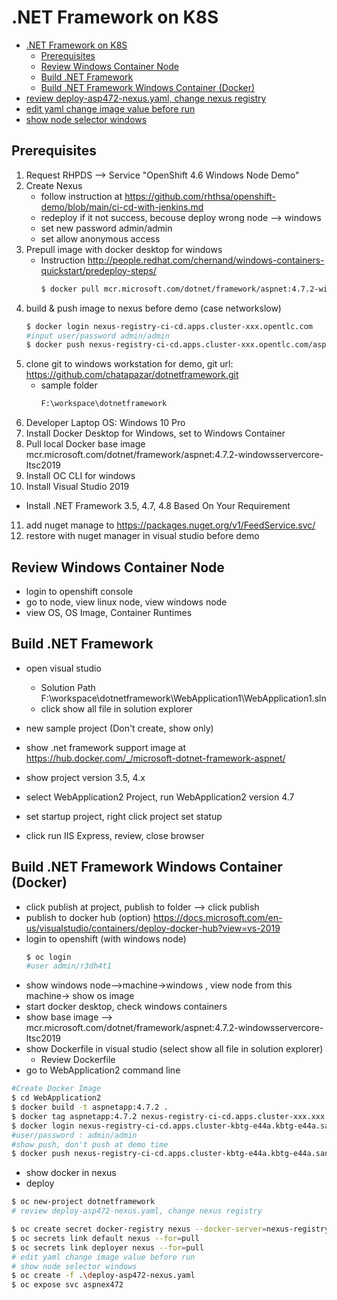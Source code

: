# .NET Framework on K8S
<!-- TOC -->

- [.NET Framework on K8S](#net-framework-on-k8s)
  - [Prerequisites](#prerequisites)
  - [Review Windows Container Node](#review-windows-container-node)
  - [Build .NET Framework](#build-net-framework)
  - [Build .NET Framework Windows Container (Docker)](#build-net-framework-windows-container-docker)
- [review deploy-asp472-nexus.yaml, change nexus registry](#review-deploy-asp472-nexusyaml-change-nexus-registry)
- [edit yaml change image value before run](#edit-yaml-change-image-value-before-run)
- [show node selector windows](#show-node-selector-windows)

<!-- /TOC -->
## Prerequisites

1. Request RHPDS --> Service "OpenShift 4.6 Windows Node Demo"
2. Create Nexus
    - follow instruction at https://github.com/rhthsa/openshift-demo/blob/main/ci-cd-with-jenkins.md
    - redeploy if it not success, becouse deploy wrong node --> windows
    - set new password admin/admin
    - set allow anonymous access
3. Prepull image with docker desktop for windows
   - Instruction http://people.redhat.com/chernand/windows-containers-quickstart/predeploy-steps/
      ~~~sh
      $ docker pull mcr.microsoft.com/dotnet/framework/aspnet:4.7.2-windowsservercore-ltsc2019 
      ~~~
4. build & push image to nexus before demo (case networkslow)
      ~~~sh
      $ docker login nexus-registry-ci-cd.apps.cluster-xxx.opentlc.com
      #input user/password admin/admin
      $ docker push nexus-registry-ci-cd.apps.cluster-xxx.opentlc.com/aspnetapp:4.7.2
      ~~~
5. clone git to windows workstation for demo, git url: https://github.com/chatapazar/dotnetframework.git
   - sample folder
      ~~~sh
      F:\workspace\dotnetframework
      ~~~
6. Developer Laptop OS: Windows 10 Pro
7. Install Docker Desktop for Windows, set to Windows Container
8. Pull local Docker base image mcr.microsoft.com/dotnet/framework/aspnet:4.7.2-windowsservercore-ltsc2019
9. Install OC CLI for windows
10. Install Visual Studio 2019
   - Install .NET Framework 3.5, 4.7, 4.8 Based On Your Requirement
11. add nuget manage to https://packages.nuget.org/v1/FeedService.svc/
12. restore with nuget manager in visual studio before demo

## Review Windows Container Node

- login to openshift console
- go to node, view linux node, view windows node
- view OS, OS Image, Container Runtimes

## Build .NET Framework

- open visual studio 
  - Solution Path F:\workspace\dotnetframework\WebApplication1\WebApplication1.sln
  - click show all file in solution explorer

- new sample project (Don't create, show only)
- show .net framework support image at https://hub.docker.com/_/microsoft-dotnet-framework-aspnet/

- show project version 3.5, 4.x
- select WebApplication2 Project, run WebApplication2 version 4.7
- set startup project, right click project set statup
- click run IIS Express, review, close browser

## Build .NET Framework Windows Container (Docker)
- click publish at project, publish to folder --> click publish
- publish to docker hub (option) https://docs.microsoft.com/en-us/visualstudio/containers/deploy-docker-hub?view=vs-2019
- login to openshift (with windows node)
  ~~~sh
  $ oc login
  #user admin/r3dh4t1
  ~~~
- show windows node-->machine->windows , view node from this machine-> show os image
- start docker desktop, check windows containers
- show base image --> mcr.microsoft.com/dotnet/framework/aspnet:4.7.2-windowsservercore-ltsc2019
- show Dockerfile in visual studio (select show all file in solution explorer)
  - Review Dockerfile
- go to WebApplication2 command line
~~~sh
#Create Docker Image
$ cd WebApplication2
$ docker build -t aspnetapp:4.7.2 .
$ docker tag aspnetapp:4.7.2 nexus-registry-ci-cd.apps.cluster-xxx.xxx.sandbox1123.opentlc.com/aspnetapp:4.7.2
$ docker login nexus-registry-ci-cd.apps.cluster-kbtg-e44a.kbtg-e44a.sandbox1123.opentlc.com
#user/password : admin/admin
#show push, don't push at demo time
$ docker push nexus-registry-ci-cd.apps.cluster-kbtg-e44a.kbtg-e44a.sandbox1123.opentlc.com/aspnetapp:4.7.2
~~~
- show docker in nexus
- deploy
~~~sh
$ oc new-project dotnetframework
# review deploy-asp472-nexus.yaml, change nexus registry

$ oc create secret docker-registry nexus --docker-server=nexus-registry-ci-cd.apps.cluster-kbtg-e44a.kbtg-e44a.sandbox1123.opentlc.com --docker-username=admin --docker-password=admin
$ oc secrets link default nexus --for=pull
$ oc secrets link deployer nexus --for=pull  
# edit yaml change image value before run
# show node selector windows
$ oc create -f .\deploy-asp472-nexus.yaml
$ oc expose svc aspnex472
~~~
